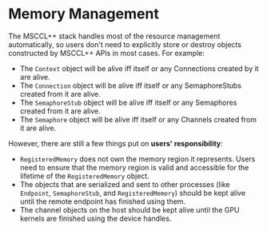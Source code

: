 # Memory Management

The MSCCL++ stack handles most of the resource management automatically, so users don't need to explicitly store or destroy objects constructed by MSCCL++ APIs in most cases. For example:
* The `Context` object will be alive iff itself or any Connections created by it are alive.
* The `Connection` object will be alive iff itself or any SemaphoreStubs created from it are alive.
* The `SemaphoreStub` object will be alive iff itself or any Semaphores created from it are alive.
* The `Semaphore` object will be alive iff itself or any Channels created from it are alive.

However, there are still a few things put on **users' responsibility**:
* `RegisteredMemory` does not own the memory region it represents. Users need to ensure that the memory region is valid and accessible for the lifetime of the `RegisteredMemory` object.
* The objects that are serialized and sent to other processes (like `Endpoint`, `SemaphoreStub`, and `RegisteredMemory`) should be kept alive until the remote endpoint has finished using them.
* The channel objects on the host should be kept alive until the GPU kernels are finished using the device handles.
